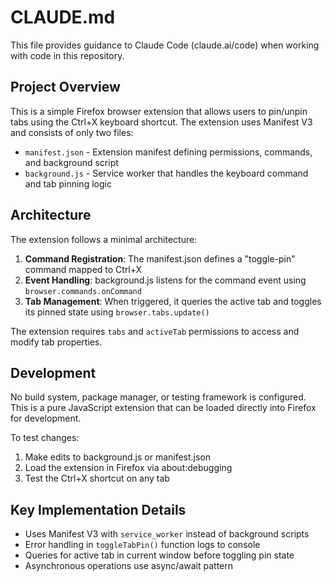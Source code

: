 # CLAUDE.md

This file provides guidance to Claude Code (claude.ai/code) when working with code in this repository.

## Project Overview

This is a simple Firefox browser extension that allows users to pin/unpin tabs using the Ctrl+X keyboard shortcut. The extension uses Manifest V3 and consists of only two files:

- `manifest.json` - Extension manifest defining permissions, commands, and background script
- `background.js` - Service worker that handles the keyboard command and tab pinning logic

## Architecture

The extension follows a minimal architecture:

1. **Command Registration**: The manifest.json defines a "toggle-pin" command mapped to Ctrl+X
2. **Event Handling**: background.js listens for the command event using `browser.commands.onCommand`
3. **Tab Management**: When triggered, it queries the active tab and toggles its pinned state using `browser.tabs.update()`

The extension requires `tabs` and `activeTab` permissions to access and modify tab properties.

## Development

No build system, package manager, or testing framework is configured. This is a pure JavaScript extension that can be loaded directly into Firefox for development.

To test changes:
1. Make edits to background.js or manifest.json
2. Load the extension in Firefox via about:debugging
3. Test the Ctrl+X shortcut on any tab

## Key Implementation Details

- Uses Manifest V3 with `service_worker` instead of background scripts
- Error handling in `toggleTabPin()` function logs to console
- Queries for active tab in current window before toggling pin state
- Asynchronous operations use async/await pattern